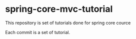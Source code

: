 # spring-core-mvc-tutorial
This repository is set of tutorials done for spring core cource

Each commit is a set of tutorial.
  
